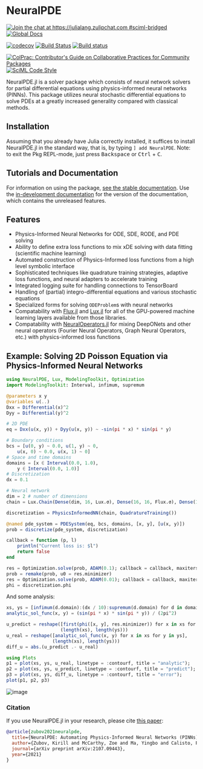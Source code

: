 # NeuralPDE

[![Join the chat at https://julialang.zulipchat.com #sciml-bridged](https://img.shields.io/static/v1?label=Zulip&message=chat&color=9558b2&labelColor=389826)](https://julialang.zulipchat.com/#narrow/stream/279055-sciml-bridged)
[![Global Docs](https://img.shields.io/badge/docs-SciML-blue.svg)](https://docs.sciml.ai/NeuralPDE/stable/)

[![codecov](https://codecov.io/gh/SciML/NeuralPDE.jl/branch/master/graph/badge.svg)](https://codecov.io/gh/SciML/NeuralPDE.jl)
[![Build Status](https://github.com/SciML/NeuralPDE.jl/workflows/CI/badge.svg)](https://github.com/SciML/NeuralPDE.jl/actions?query=workflow%3ACI)
[![Build status](https://badge.buildkite.com/fa31256f4b8a4f95fe5ab90c3bf4ef56055a2afe675435c182.svg?branch=master)](https://buildkite.com/julialang/neuralpde-dot-jl)

[![ColPrac: Contributor's Guide on Collaborative Practices for Community Packages](https://img.shields.io/badge/ColPrac-Contributor%27s%20Guide-blueviolet)](https://github.com/SciML/ColPrac)
[![SciML Code Style](https://img.shields.io/static/v1?label=code%20style&message=SciML&color=9558b2&labelColor=389826)](https://github.com/SciML/SciMLStyle)

NeuralPDE.jl is a solver package which consists of neural network solvers for
partial differential equations using physics-informed neural networks (PINNs). This package utilizes
neural stochastic differential equations to solve PDEs at a greatly increased generality
compared with classical methods.

## Installation

Assuming that you already have Julia correctly installed, it suffices to install NeuralPDE.jl in the standard way, that is, by typing `] add NeuralPDE`. Note:
to exit the Pkg REPL-mode, just press <kbd>Backspace</kbd> or <kbd>Ctrl</kbd> + <kbd>C</kbd>.

## Tutorials and Documentation

For information on using the package,
[see the stable documentation](https://docs.sciml.ai/NeuralPDE/stable/). Use the
[in-development documentation](https://docs.sciml.ai/NeuralPDE/dev/) for the version of
the documentation, which contains the unreleased features.

## Features

  - Physics-Informed Neural Networks for ODE, SDE, RODE, and PDE solving
  - Ability to define extra loss functions to mix xDE solving with data fitting (scientific machine learning)
  - Automated construction of Physics-Informed loss functions from a high level symbolic interface
  - Sophisticated techniques like quadrature training strategies, adaptive loss functions, and neural adapters
    to accelerate training
  - Integrated logging suite for handling connections to TensorBoard
  - Handling of (partial) integro-differential equations and various stochastic equations
  - Specialized forms for solving `ODEProblem`s with neural networks
  - Compatability with [Flux.jl](https://docs.sciml.ai/Flux.jl/stable/) and [Lux.jl](https://docs.sciml.ai/Lux/stable/)
    for all of the GPU-powered machine learning layers available from those libraries.
  - Compatability with [NeuralOperators.jl](https://docs.sciml.ai/NeuralOperators/stable/) for
    mixing DeepONets and other neural operators (Fourier Neural Operators, Graph Neural Operators,
    etc.) with physics-informed loss functions

## Example: Solving 2D Poisson Equation via Physics-Informed Neural Networks

```julia
using NeuralPDE, Lux, ModelingToolkit, Optimization
import ModelingToolkit: Interval, infimum, supremum

@parameters x y
@variables u(..)
Dxx = Differential(x)^2
Dyy = Differential(y)^2

# 2D PDE
eq = Dxx(u(x, y)) + Dyy(u(x, y)) ~ -sin(pi * x) * sin(pi * y)

# Boundary conditions
bcs = [u(0, y) ~ 0.0, u(1, y) ~ 0,
    u(x, 0) ~ 0.0, u(x, 1) ~ 0]
# Space and time domains
domains = [x ∈ Interval(0.0, 1.0),
    y ∈ Interval(0.0, 1.0)]
# Discretization
dx = 0.1

# Neural network
dim = 2 # number of dimensions
chain = Lux.Chain(Dense(dim, 16, Lux.σ), Dense(16, 16, Flux.σ), Dense(16, 1))

discretization = PhysicsInformedNN(chain, QuadratureTraining())

@named pde_system = PDESystem(eq, bcs, domains, [x, y], [u(x, y)])
prob = discretize(pde_system, discretization)

callback = function (p, l)
    println("Current loss is: $l")
    return false
end

res = Optimization.solve(prob, ADAM(0.1); callback = callback, maxiters = 4000)
prob = remake(prob, u0 = res.minimizer)
res = Optimization.solve(prob, ADAM(0.01); callback = callback, maxiters = 2000)
phi = discretization.phi
```

And some analysis:

```julia
xs, ys = [infimum(d.domain):(dx / 10):supremum(d.domain) for d in domains]
analytic_sol_func(x, y) = (sin(pi * x) * sin(pi * y)) / (2pi^2)

u_predict = reshape([first(phi([x, y], res.minimizer)) for x in xs for y in ys],
                    (length(xs), length(ys)))
u_real = reshape([analytic_sol_func(x, y) for x in xs for y in ys],
                 (length(xs), length(ys)))
diff_u = abs.(u_predict .- u_real)

using Plots
p1 = plot(xs, ys, u_real, linetype = :contourf, title = "analytic");
p2 = plot(xs, ys, u_predict, linetype = :contourf, title = "predict");
p3 = plot(xs, ys, diff_u, linetype = :contourf, title = "error");
plot(p1, p2, p3)
```

![image](https://user-images.githubusercontent.com/12683885/90962648-2db35980-e4ba-11ea-8e58-f4f07c77bcb9.png)

### Citation

If you use NeuralPDE.jl in your research, please cite [this paper](https://arxiv.org/abs/2107.09443):

```bib
@article{zubov2021neuralpde,
  title={NeuralPDE: Automating Physics-Informed Neural Networks (PINNs) with Error Approximations},
  author={Zubov, Kirill and McCarthy, Zoe and Ma, Yingbo and Calisto, Francesco and Pagliarino, Valerio and Azeglio, Simone and Bottero, Luca and Luj{\'a}n, Emmanuel and Sulzer, Valentin and Bharambe, Ashutosh and others},
  journal={arXiv preprint arXiv:2107.09443},
  year={2021}
}
```
